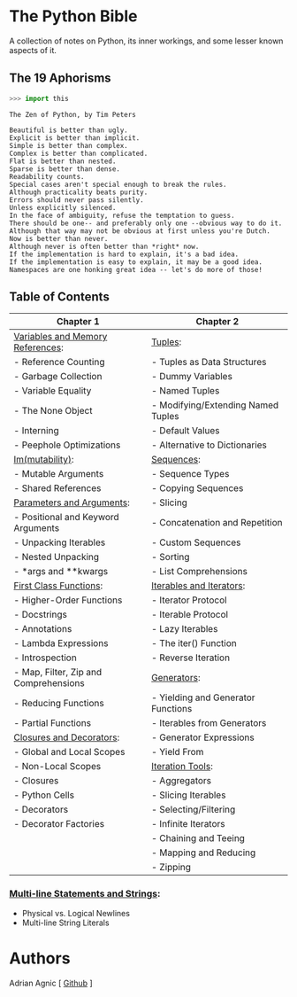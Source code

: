 # The Python Bible
A collection of notes on Python, its inner workings, and some lesser known aspects of it.

## The 19 Aphorisms
```python
>>> import this
```
```
The Zen of Python, by Tim Peters

Beautiful is better than ugly.
Explicit is better than implicit.
Simple is better than complex.
Complex is better than complicated.
Flat is better than nested.
Sparse is better than dense.
Readability counts.
Special cases aren't special enough to break the rules.
Although practicality beats purity.
Errors should never pass silently.
Unless explicitly silenced.
In the face of ambiguity, refuse the temptation to guess.
There should be one-- and preferably only one --obvious way to do it.
Although that way may not be obvious at first unless you're Dutch.
Now is better than never.
Although never is often better than *right* now.
If the implementation is hard to explain, it's a bad idea.
If the implementation is easy to explain, it may be a good idea.
Namespaces are one honking great idea -- let's do more of those!
```

## Table of Contents

| Chapter 1                                                                   | Chapter 2                                                   |
| --------------------------------------------------------------------------- | ----------------------------------------------------------- |
| [Variables and Memory References](<Variables and Memory References.ipynb>): | [Tuples](<Tuples.ipynb>):
|   - Reference Counting                                                      |   - Tuples as Data Structures
|   - Garbage Collection                                                      |   - Dummy Variables
|   - Variable Equality                                                       |   - Named Tuples
|   - The None Object                                                         |   - Modifying/Extending Named Tuples
|   - Interning                                                               |   - Default Values
|   - Peephole Optimizations                                                  |   - Alternative to Dictionaries
| [Im(mutability)](<Im(mutability).ipynb>):                                   | [Sequences](<Sequences.ipynb>):
|   - Mutable Arguments                                                       |   - Sequence Types
|   - Shared References                                                       |   - Copying Sequences
| [Parameters and Arguments](<Parameters and Arguments.ipynb>):               |   - Slicing
|   - Positional and Keyword Arguments                                        |   - Concatenation and Repetition
|   - Unpacking Iterables                                                     |   - Custom Sequences
|   - Nested Unpacking                                                        |   - Sorting
|   - *args and **kwargs                                                      |   - List Comprehensions
| [First Class Functions](<First Class Functions.ipynb>):                     | [Iterables and Iterators](<Iterables and Iterators.ipynb>):
|   - Higher-Order Functions                                                  |   - Iterator Protocol
|   - Docstrings                                                              |   - Iterable Protocol
|   - Annotations                                                             |   - Lazy Iterables
|   - Lambda Expressions                                                      |   - The iter() Function
|   - Introspection                                                           |   - Reverse Iteration
|   - Map, Filter, Zip and Comprehensions                                     | [Generators](<Generators.ipynb>):
|   - Reducing Functions                                                      |   - Yielding and Generator Functions
|   - Partial Functions                                                       |   - Iterables from Generators
| [Closures and Decorators](<Closures and Decorators.ipynb>):                 |   - Generator Expressions
|   - Global and Local Scopes                                                 |   - Yield From
|   - Non-Local Scopes                                                        | [Iteration Tools](<Iteration Tools.ipynb>):
|   - Closures                                                                |   - Aggregators
|   - Python Cells                                                            |   - Slicing Iterables
|   - Decorators                                                              |   - Selecting/Filtering
|   - Decorator Factories                                                     |   - Infinite Iterators
|                                                                             |   - Chaining and Teeing
|                                                                             |   - Mapping and Reducing
|                                                                             |   - Zipping

### [Multi-line Statements and Strings](<Multi-line Statements and Strings.ipynb>):
- Physical vs. Logical Newlines
- Multi-line String Literals


# Authors
Adrian Agnic [ [Github](https://github.com/ajagnic) ]
